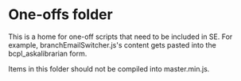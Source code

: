 # One-offs folder

This is a home for one-off scripts that need to be included in SE. For example, branchEmailSwitcher.js's content gets pasted into the bcpl_askalibrarian form.

Items in this folder should not be compiled into master.min.js.